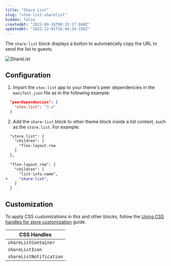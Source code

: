 ```yaml
---
title: "Share List"
slug: "vtex-list-sharelist"
hidden: false
createdAt: "2022-09-16T00:32:17.848Z"
updatedAt: "2022-12-01T16:44:24.336Z"
---
```

The `share-list` block displays a button to automatically copy the URL to send the list to guests.

![ShareList](https://cdn.jsdelivr.net/gh/vtexdocs/dev-portal-content@main/images/vtex-list-sharelist-0.gif)

## Configuration

1. Import the `vtex.list` app to your theme's peer dependencies in the `manifest.json` file as in the following example:

```json
  "peerDependencies": {
    "vtex.list": "3.x"
  }
```

2. Add the `share-list` block to other theme block inside a list context, such as the `store.list`. For example:

```diff
  "store.list": {
    "children": [
      "flex-layout.row
    ]
  },

  "flex-layout.row": {
    "children": [
      "list-info.name",
+     "share-list",
    ]
  }
```

## Customization

To apply CSS customizations in this and other blocks, follow the [Using CSS handles for store customization](https://developers.vtex.com/docs/guides/vtex-io-documentation-using-css-handles-for-store-customization) guide.

| CSS Handles             |
| ----------------------- |
| `shareListContainer`    |
| `shareListIcon`         |
| `shareListNotification` |
